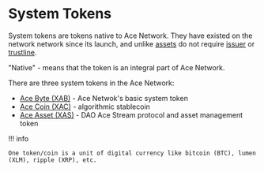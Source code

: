 # System Tokens

System tokens are tokens native to Ace Network. They have existed on the network
network since its launch, and unlike [assets][1] do not require [issuer][2]
or [trustline][3].

"Native" - means that the token is an integral part of Ace Network.

There are three system tokens in the Ace Network:

- [Ace Byte (XAB)][4] - Ace Netwok's basic system token
- [Ace Coin (XAC)][5] - algorithmic stablecoin
- [Ace Asset (XAS)][6] - DAO Ace Stream protocol and asset management token

!!! info

    One token/coin is a unit of digital currency like bitcoin (BTC), lumen (XLM), ripple (XRP), etc.


[1]: https://developers.stellar.org/docs/issuing-assets/anatomy-of-an-asset/
[2]: https://developers.stellar.org/docs/issuing-assets/anatomy-of-an-asset/#issuer
[3]: https://developers.stellar.org/docs/issuing-assets/anatomy-of-an-asset/#trustlines
[4]: ace-byte.md
[5]: ace-coin.md
[6]: ace-asset.md
